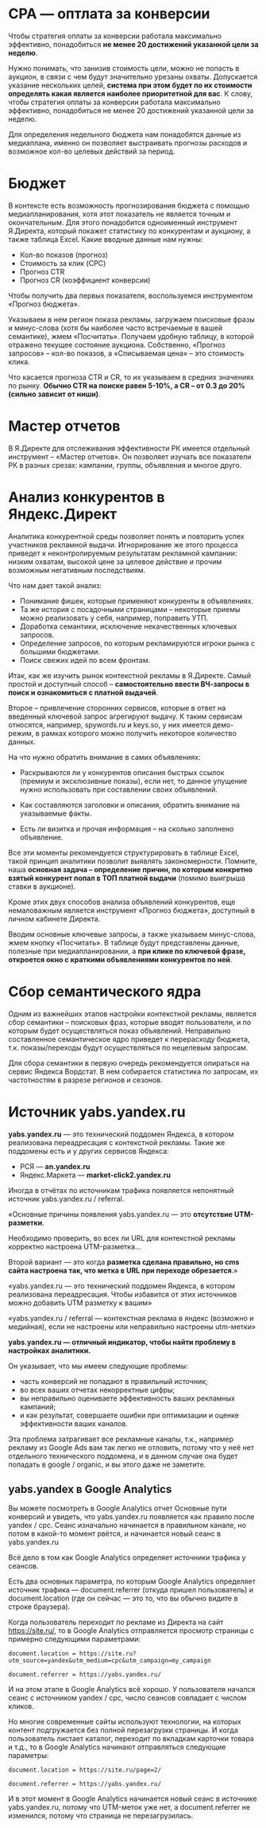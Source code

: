 # CPA — оптлата за конверсии

Чтобы стратегия оплаты за конверсии работала максимально эффективно, понадобиться 
**не менее 20 достижений указанной цели за неделю**.

Нужно понимать, что занизив стоимость цели, можно не попасть в аукцион, в связи 
с чем будут значительно урезаны охваты. Допускается указание нескольких целей, 
**система при этом будет по их стоимости определять какая является наиболее 
приоритетной для вас**. К слову, чтобы стратегия оплаты за конверсии работала максимально 
эффективно, понадобиться не менее 20 достижений указанной цели за неделю.

Для определения недельного бюджета нам понадобятся данные из медиаплана, именно 
он позволяет выстраивать прогнозы расходов и возможное кол-во целевых действий за период.


# Бюджет

В контексте есть возможность прогнозирования бюджета с помощью медиапланирования, 
хотя этот показатель не является точным и окончательным. Для этого понадобится одноименный 
инструмент Я.Директа, который покажет статистику по конкурентам и аукциону, а также 
таблица Excel. Какие вводные данные нам нужны:

- Кол-во показов (прогноз)
- Стоимость за клик (CPC)
- Прогноз CTR
- Прогноз CR (коэффициент конверсии)

Чтобы получить два первых показателя, воспользуемся инструментом «Прогноз бюджета».

Указываем в нем регион показа рекламы, загружаем поисковые фразы и минус-слова (хотя бы 
наиболее часто встречаемые в вашей семантике), жмем «Посчитать». Получаем удобную таблицу, 
в которой отражено текущее состояние аукциона. Собственно, «Прогноз запросов» – кол-во показов, 
а «Списываемая цена» – это стоимость клика.

Что касается прогноза CTR и CR, то их указываем в средних значениях по рынку. **Обычно CTR 
на поиске равен 5-10%, а CR – от 0.3 до 20% (сильно зависит от ниши)**.


# Мастер отчетов

В Я.Директе для отслеживания эффективности РК имеется отдельный инструмент – «Мастер отчетов». 
Он позволяет изучать все показатели РК в разных срезах: кампании, группы, объявления и многое друго.


# Анализ конкурентов в Яндекс.Директ

Аналитика конкурентной среды позволяет понять и повторить успех участников рекламной выдачи. 
Игнорирование же этого процесса приведет к неконтролируемым результатам рекламной кампании: 
низким охватам, высокой цене за целевое действие и прочим возможным негативным последствиям.

Что нам дает такой анализ:

- Понимание фишек, которые применяют конкуренты в объявлениях.
- Та же история с посадочными страницами – некоторые приемы можно реализовать у себя, например, поправить УТП.
- Доработка семантики, исключение некачественных ключевых запросов.
- Определение запросов, по которым рекламируются игроки рынка с большими бюджетами.
- Поиск свежих идей по всем фронтам.

Итак, как же изучить рынок контекстной рекламы в Я.Директе. Самый простой и доступный 
способ – **самостоятельно ввести ВЧ-запросы в поиск и ознакомиться с платной выдачей**. 

Второе – привлечение сторонних сервисов, которые в ответ на введенный ключевой запрос агрегируют 
выдачу. К таким сервисам относятся, например, spywords.ru и keys.so, у них имеется демо-режим, 
в рамках которого можно получить некоторое количество данных.

На что нужно обратить внимание в самих объявлениях:

- Раскрываются ли у конкурентов описания быстрых ссылок (премиум и эксклюзивные показы), 
если нет, то данное упущение нужно использовать при составлении своих объявлений.

- Как составляются заголовки и описания, обратить внимание на указываемые факты.

- Есть ли визитка и прочая информация – на сколько заполнено объявление.

Все эти моменты рекомендуется структурировать в таблице Excel, такой принцип аналитики позволит 
выявлять закономерности. Помните, наша **основная задача – определение причин, по которым конкретно 
взятый конкурент попал в ТОП платной выдачи** (помимо выигрыша ставки в аукционе).

Кроме этих двух способов анализа объявлений конкурентов, еще немаловажным является инструмент 
«Прогноз бюджета», доступный в личном кабинете Директа.

Вводим основные ключевые запросы, а также указываем минус-слова, жмем кнопку «Посчитать». 
В таблице будут представлены данные, полезные при медиапланировании, а **при клике по ключевой фразе, 
откроется окно с краткими объявлениями конкурентов по ней**.


# Сбор семантического ядра

Одним из важнейших этапов настройки контекстной рекламы, является сбор семантики – поисковых фраз, 
которые вводят пользователи, и по которым будет осуществляться показ объявлений. Неправильно 
составленное семантическое ядро приведет к перерасходу бюджета, т.к. показы/переходы будут 
осуществляться по нецелевым запросам.

Для сбора семантики в первую очередь рекомендуется опираться на сервис Яндекса Вордстат. В нем собирается 
статистика по запросам, их частотностям в разрезе регионов и сезонов.


# Источник yabs.yandex.ru

**yabs.yandex.ru** — это технический поддомен Яндекса, в котором реализована переадресация 
с контекстной рекламы.
Такие же поддомены есть и у других сервисов Яндекса:

- РСЯ — **an.yandex.ru**
- Яндекс.Маркета — **market-click2.yandex.ru**

Иногда в отчётах по источникам трафика появляется непонятный источник yabs.yandex.ru / referral.

«Основные причины появления yabs.yandex.ru — это **отсутствие UTM-разметки**.

Необходимо проверить, во всех ли URL для контекстной рекламы корректно настроена UTM-разметка…

Второй вариант — это когда **разметка сделана правильно, но cms сайта настроена так, что метка 
в URL при переходе обрезается**.»

«yabs.yandex.ru — это технический поддомен Яндекса, в котором реализована переадресация. Чтобы 
избавится от этих источников можно добавить UTM разметку к вашим»

«yabs.yandex.ru / referral — контекстная реклама в яндекс (возможно и медийная), если не настроены 
или неправильно настроены utm-метки»

**yabs.yandex.ru — отличный индикатор, чтобы найти проблему в настройках аналитики.**

Он указывает, что мы имеем следующие проблемы:

- часть конверсий не попадают в правильный источник;
- во всех ваших отчетах некорректные цифры;
- вы неправильно оцениваете эффективность ваших рекламных кампаний;
- и как результат, совершаете ошибки при оптимизации и оценке эффективности ваших каналов.

Эта проблема затрагивает все рекламные каналы, т.к., например рекламу из Google Ads вам так легко 
не отловить, потому что у неё нет отдельного технического поддомена, и в данном случае она будет 
попадать в google / organic, и вы этого даже не заметите.


## yabs.yandex в Google Analytics

Вы можете посмотреть в Google Analytics отчет Основные пути конверсий и увидеть, что yabs.yandex.ru 
появляется как правило после yandex / cpc. Сеанс изначально начинается в правильном канале, 
но потом в какой-то момент рвётся, и начинается новый сеанс в yabs.yandex.ru

Всё дело в том как Google Analytics определяет источники трафика у сеансов.

Есть два основных параметра, по которым Google Analytics определяет источник трафика — document.referrer 
(откуда пришел пользователь) и document.location (где он сейчас — это то, что вы обычно видите 
в строке браузера).

Когда пользователь переходит по рекламе из Директа на сайт https://site.ru/, то в Google 
Analytics отправляется просмотр страницы с примерно следующими параметрами:

```
document.location = https://site.ru? utm_source=yandex&utm_medium=cpc&utm_campaign=my_campaign

document.referrer = https://yabs.yandex.ru/

```
И на этом этапе в Google Analytics всё хорошо. У пользователя начался сеанс с источником yandex / cpc, 
число сеансов совпадает с числом кликов.

Но многие современные сайты используют технологии, на которых контент подгружается без полной 
перезагрузки страницы. И когда пользователь листает каталог, переходит по вкладкам карточки 
товара и т.д., то в Google Analytics начинают отправляться следующие параметры:

```
document.location = https://site.ru/page=2/

document.referrer = https://yabs.yandex.ru/

```
И в этот момент в Google Analytics начинается новый сеанс в источнике yabs.yandex.ru, 
потому что UTM-меток уже нет, а document.referrer не изменился, потому что страница не перезагрузилась.


